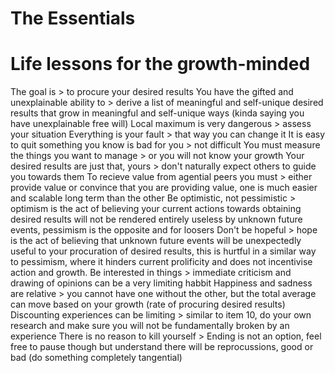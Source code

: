 # The Essentials  
Life lessons for the growth-minded  
====  


The goal is														> to procure your desired results 
You have the gifted and unexplainable ability to 				> derive a list of meaningful and self-unique desired results that grow in meaningful and self-unique ways (kinda saying you have unexplainable free will)
Local maximum is very dangerous 								> assess your situation
Everything is your fault 										> that way you can change it
It is easy to quit something you know is bad for you			> not difficult
You must measure the things you want to manage 					> or you will not know your growth
Your desired results are just that, yours 						> don't naturally expect others to guide you towards them
To recieve value from agential peers you must 					> either provide value or convince that you are providing value, one is much easier and scalable long term than the other
Be optimistic, not pessimistic 									> optimism is the act of believing your current actions towards obtaining desired results will not be rendered entirely useless by unknown future events, pessimism is the opposite and for loosers
Don't be hopeful												> hope is the act of believing that unknown future events will be unexpectedly useful to your procuration of desired results, this is hurtful in a similar way to pessimism, where it hinders current prolificity and does not incentivise action and growth.
Be interested in things											> immediate criticism and drawing of opinions can be a very limiting habbit
Happiness and sadness are relative								> you cannot have one without the other, but the total average can move based on your growth (rate of procuring desired results)
Discounting experiences can be limiting							> similar to item 10, do your own research and make sure you will not be fundamentally broken by an experience 
There is no reason to kill yourself								> Ending is not an option, feel free to pause though but understand there will be reprocussions, good or bad (do something completely tangential)